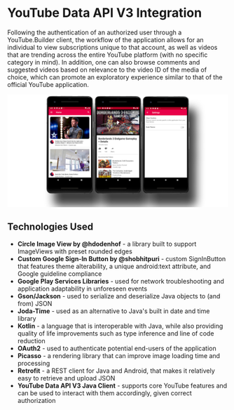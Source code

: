 # YouTube Data API V3 Integration
Following the authentication of an authorized user through a YouTube.Builder client, the workflow of the application allows for an individual to view subscriptions unique to that account, as well as videos that are trending across the entire YouTube platform (with no specific category in mind). In addition, one can also browse comments and suggested videos based on relevance to the video ID of the media of choice, which can promote an exploratory experience similar to that of the official YouTube application.

![YouTube Data API Integration](app/src/main/res/drawable/youtubeapi.jpg?raw=true "YouTube Data API Integration")

## Technologies Used
* **Circle Image View by @hdodenhof** - a library built to support ImageViews with preset rounded edges
* **Custom Google Sign-In Button by @shobhitpuri** - custom SignInButton that features theme alterability, a unique android:text attribute, and Google guideline compliance
* **Google Play Services Libraries** - used for network troubleshooting and application adaptability in unforeseen events
* **Gson/Jackson** - used to serialize and deserialize Java objects to (and from) JSON
* **Joda-Time** - used as an alternative to Java's built in date and time library 
* **Kotlin** - a language that is interoperable with Java, while also providing quality of life improvements such as type inference and line of code reduction
* **OAuth2** - used to authenticate potential end-users of the application
* **Picasso** - a rendering library that can improve image loading time and processing
* **Retrofit** - a REST client for Java and Android, that makes it relatively easy to retrieve and upload JSON
* **YouTube Data API V3 Java Client** - supports core YouTube features and can be used to interact with them accordingly, given correct authorization


